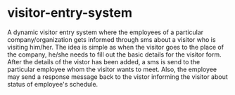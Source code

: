 # visitor-entry-system
A dynamic visitor entry system where the employees of a particular company/organization gets informed through sms about a visitor who is visiting him/her. The idea is simple as when the visitor goes to the place of the company, he/she needs to fill out the basic details for the visitor form. After the details of the vistor has been added, a sms is send to the particular employee whom the visitor wants to meet. Also, the employee may send a response message back to the vistor informing the visitor about status of employee's schedule. 
